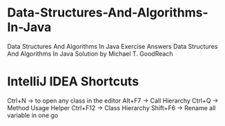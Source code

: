# Data-Structures-And-Algorithms-In-Java
Data Structures And Algorithms In Java Exercise Answers
Data Structures And Algorithms In Java Solution by Michael T. GoodReach



# IntelliJ IDEA Shortcuts

Ctrl+N    -> to open any class in the editor
Alt+F7    -> Call Hierarchy
Ctrl+Q    -> Method Usage Helper
Ctrl+F12  -> Class Hierarchy
Shift+F6  -> Rename all variable in one go

